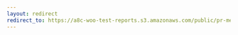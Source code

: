 ```yaml
---
layout: redirect
redirect_to: https://a8c-woo-test-reports.s3.amazonaws.com/public/pr-merge/45608/api/index.html
---
```

